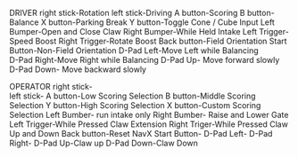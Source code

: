 DRIVER
right stick-Rotation
left stick-Driving
A button-Scoring 
B button-Balance 
X button-Parking Break
Y button-Toggle Cone / Cube Input
Left Bumper-Open and Close Claw 
Right Bumper-While Held Intake 
Left Trigger-Speed Boost 
Right Trigger-Rotate Boost 
Back button-Field Orientation 
Start Button-Non-Field Orientation 
D-Pad Left-Move Left while Balancing  
D-Pad Right-Move Right while Balancing 
D-Pad Up- Move forward slowly
D-Pad Down- Move backward slowly

OPERATOR
right stick-  
left stick- 
A button-Low Scoring Selection
B button-Middle Scoring Selection
Y button-High Scoring Selection
X button-Custom Scoring Selection
Left Bumber- run intake only
Right Bumber- Raise and Lower Gate
Left Trigger-While Pressed Claw Extension
Right Triger-While Pressed Claw Up and Down
Back button-Reset NavX
Start Button-
D-Pad Left- 
D-Pad Right- 
D-Pad Up-Claw up
D-Pad Down-Claw Down 